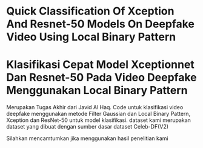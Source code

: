 # Quick Classification Of Xception And Resnet-50 Models On Deepfake Video Using Local Binary Pattern
# Klasifikasi Cepat Model Xceptionnet Dan Resnet-50 Pada Video Deepfake Menggunakan Local Binary Pattern 
Merupakan Tugas Akhir dari Javid Al Haq.
Code untuk klasifikasi video deepfake menggunakan metode Filter Gaussian dan Local Binary Pattern, Xception dan ResNet-50 untuk model klasifikasi.
dataset kami merupakan dataset yang dibuat dengan sumber dasar dataset Celeb-DF(V2)

Silahkan mencamtumkan jika menggunakan hasil penelitian kami
